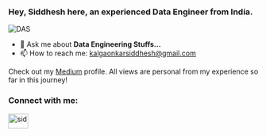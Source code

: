 ### Hey, Siddhesh here, an experienced Data Engineer from India.


![DAS](https://github.com/debuggerrr/debuggerrr/assets/16878718/9f481ad9-363c-45f3-85a3-f1e1bef97c76)

- 💬 Ask me about **Data Engineering Stuffs...**
- 📫 How to reach me: kalgaonkarsiddhesh@gmail.com

Check out my [Medium](https://sidk17.medium.com) profile. All views are personal from my experience so far in this journey!

<h3 align="left">Connect with me:</h3>
 <p align="left">
 <a href="https://www.linkedin.com/in/sid1992/" target="blank"><img align="center" src="https://raw.githubusercontent.com/rahuldkjain/github-profile-readme-generator/master/src/images/icons/Social/linked-in-alt.svg" alt="sid" height="30" width="40" /></a>
</p>
